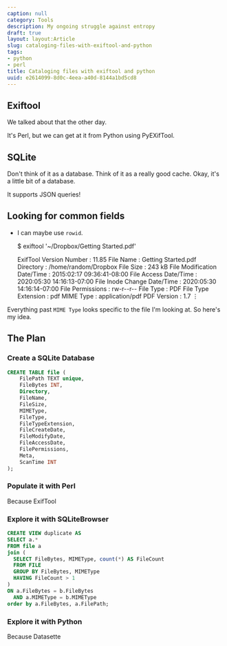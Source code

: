 ```yaml
---
caption: null
category: Tools
description: My ongoing struggle against entropy
draft: true
layout: layout:Article
slug: cataloging-files-with-exiftool-and-python
tags:
- python
- perl
title: Cataloging files with exiftool and python
uuid: e2614099-8d0c-4eea-a40d-8144a1bd5cd8
---
```


## Exiftool

We talked about that the other day.

It's Perl, but we can get at it from Python using PyEXifTool.

## SQLite

Don't think of it as a database.
Think of it as a really good cache.
Okay, it's a little bit of a database.

It supports JSON queries!

## Looking for common fields

- I can maybe use `rowid`.

    $ exiftool '~/Dropbox/Getting Started.pdf'

    ExifTool Version Number         : 11.85
    File Name                       : Getting Started.pdf
    Directory                       : /home/random/Dropbox
    File Size                       : 243 kB
    File Modification Date/Time     : 2015:02:17 09:36:41-08:00
    File Access Date/Time           : 2020:05:30 14:16:13-07:00
    File Inode Change Date/Time     : 2020:05:30 14:16:14-07:00
    File Permissions                : rw-r--r--
    File Type                       : PDF
    File Type Extension             : pdf
    MIME Type                       : application/pdf
    PDF Version                     : 1.7
    ⋮

Everything past `MIME Type` looks specific to the file I'm looking at.
So here's my idea.

## The Plan

### Create a SQLite Database

``` sql
CREATE TABLE file (
    FilePath TEXT unique,
    FileBytes INT,
    Directory,
    FileName,
    FileSize,
    MIMEType,
    FileType,
    FileTypeExtension,
    FileCreateDate,
    FileModifyDate,
    FileAccessDate,
    FilePermissions,
    Meta,
    ScanTime INT
);
```

### Populate it with Perl

Because ExifTool

### Explore it with SQLiteBrowser

[How to Find Duplicate Values in a SQL Table]: https://chartio.com/learn/databases/how-to-find-duplicate-values-in-a-sql-table/

``` sql
CREATE VIEW duplicate AS
SELECT a.*
FROM file a
join (
  SELECT FileBytes, MIMEType, count(*) AS FileCount
  FROM FILE
  GROUP BY FileBytes, MIMEType
  HAVING FileCount > 1
)
ON a.FileBytes = b.FileBytes
  AND a.MIMEType = b.MIMEType
order by a.FileBytes, a.FilePath;
```

### Explore it with Python

Because Datasette